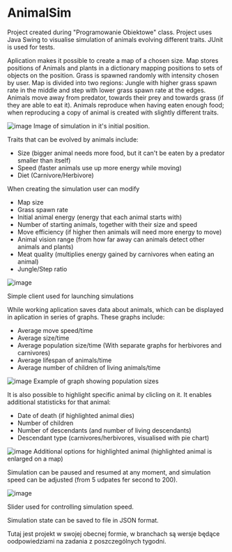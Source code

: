 # AnimalSim

Project created during "Programowanie Obiektowe" class. Project uses Java Swing to visualise simulation of animals evolving different traits. JUnit is used for tests.

Aplication makes it possible to create a map of a chosen size. Map stores positions of Animals and plants in a dictionary mapping positions to sets of objects on the position. Grass is spawned randomly with intensity chosen by user. Map is divided into two regions: Jungle with higher grass spawn rate in the middle and step with lower grass spawn rate at the edges. Animals move away from predator, towards their prey and towards grass (if they are able to eat it). Animals reproduce when having eaten enough food; when reproducing a copy of animal is created with slightly different traits.

![image](https://user-images.githubusercontent.com/62559404/159936146-36a51625-9873-4fec-b3cd-6e930aacf310.png)
Image of simulation in it's initial position.


Traits that can be evolved by animals include:
- Size (bigger animal needs more food, but it can't be eaten by a predator smaller than itself)
- Speed (faster animals use up more energy while moving)
- Diet (Carnivore/Herbivore)

When creating the simulation user can modify
- Map size
- Grass spawn rate
- Initial animal energy (energy that each animal starts with)
- Number of starting animals, together with their size and speed
- Move efficiency (if higher then animals will need more energy to move)
- Animal vision range (from how far away can animals detect other animals and plants)
- Meat quality (multiplies energy gained by carnivores when eating an animal)
- Jungle/Step ratio

![image](https://user-images.githubusercontent.com/62559404/159936036-bdefd18a-4ca3-4b42-8269-842d2001dafa.png)

Simple client used for launching simulations


While working aplication saves data about animals, which can be displayed in aplication in series of graphs. These graphs include:
- Average move speed/time
- Average size/time
- Average population size/time (With separate graphs for herbivores and carnivores)
- Average lifespan of animals/time
- Average number of children of living animals/time

![image](https://user-images.githubusercontent.com/62559404/159936874-88a213a9-1696-4f89-9902-06ffec752ef4.png)
Example of graph showing population sizes


It is also possible to highlight specific animal by clicling on it. It enables additional statisticks for that animal:
- Date of death (if highlighted animal dies)
- Number of children
- Number of descendants (and number of living descendants)
- Descendant type (carnivores/herbivores, visualised with pie chart)

![image](https://user-images.githubusercontent.com/62559404/159937049-44a70481-c84f-42ff-ad49-b0cf14c340bd.png)
Additional options for highlighted animal (highlighted animal is enlarged on a map)


Simulation can be paused and resumed at any moment, and simulation speed can be adjusted (from 5 udpates fer second to 200).

![image](https://user-images.githubusercontent.com/62559404/159937321-59fe4ef0-e943-4367-b097-d303d91358a7.png)

Slider used for controlling simulation speed.


Simulation state can be saved to file in JSON format.





Tutaj jest projekt w swojej obecnej formie, w branchach są wersje będące oodpowiedziami na zadania z poszczególnych tygodni.
